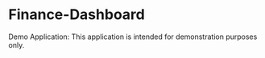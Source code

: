 # Finance-Dashboard

Demo Application: This application is intended for demonstration purposes only.
